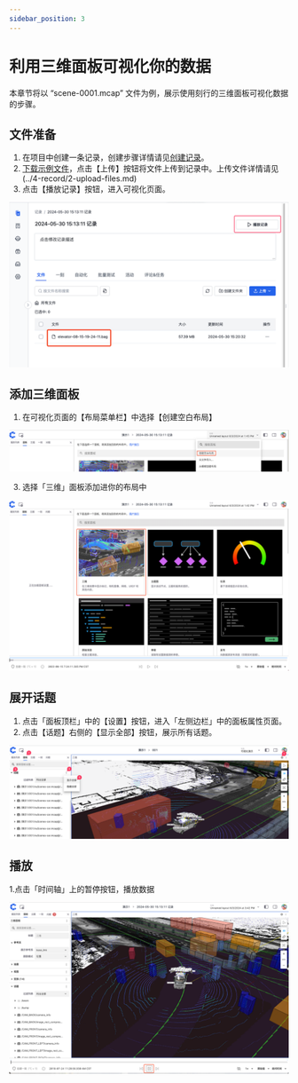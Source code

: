 ```yaml
---
sidebar_position: 3
---
```


# 利用三维面板可视化你的数据

本章节将以 “scene-0001.mcap” 文件为例，展示使用刻行的三维面板可视化数据的步骤。

## 文件准备

1. 在项目中创建一条记录，创建步骤详情请见[创建记录](../4-record/1-create-record.md)。
2. [下载示例文件](https://download.coscene.cn/public-sample-data/scene-0001.mcap)，点击【上传】按钮将文件上传到记录中。上传文件详情请见(../4-record/2-upload-files.md)
4. 点击【播放记录】按钮，进入可视化页面。
    
![viz-3-1.png](../img/viz-3-1.png)

## 添加三维面板

1. 在可视化页面的【布局菜单栏】中选择【创建空白布局】
    
![viz-3-2.png](../img/viz-3-2.png)


3. 选择「三维」面板添加进你的布局中
    
![viz-3-3.png](../img/viz-3-3.png)

## 展开话题

1. 点击「面板顶栏」中的【设置】按钮，进入「左侧边栏」中的面板属性页面。 
2. 点击【话题】右侧的【显示全部】按钮，展示所有话题。
    
![viz-3-4.png](../img/viz-3-4.png)

## 播放
1.点击「时间轴」上的暂停按钮，播放数据
 
![viz-3-5.png](../img/viz-3-5.png)











